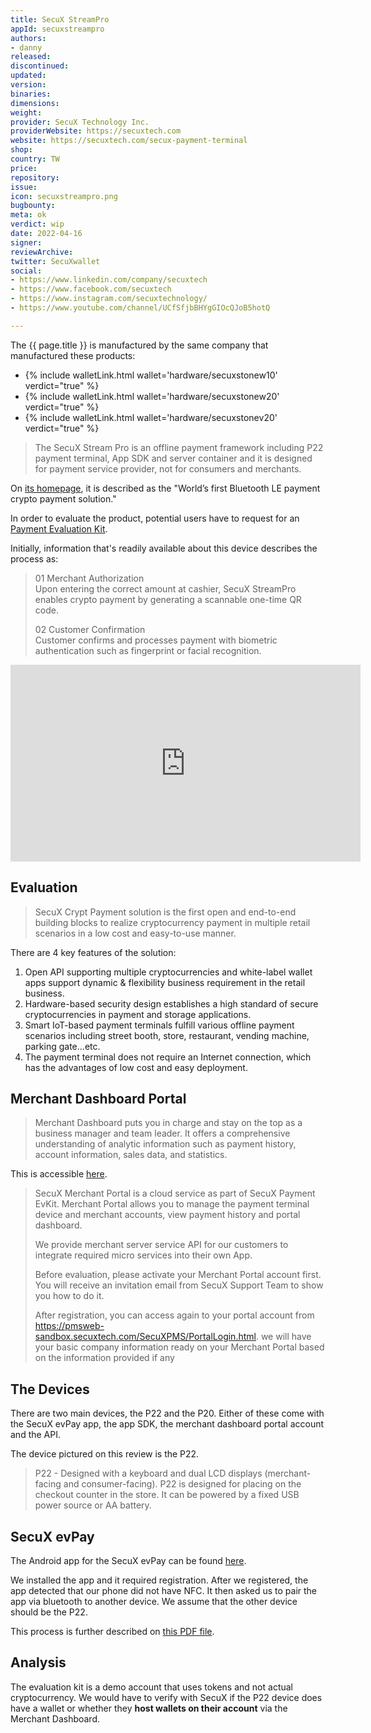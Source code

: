 ```yaml
---
title: SecuX StreamPro
appId: secuxstreampro
authors:
- danny
released: 
discontinued: 
updated: 
version: 
binaries: 
dimensions:
weight: 
provider: SecuX Technology Inc.
providerWebsite: https://secuxtech.com
website: https://secuxtech.com/secux-payment-terminal
shop: 
country: TW
price: 
repository: 
issue: 
icon: secuxstreampro.png
bugbounty: 
meta: ok
verdict: wip
date: 2022-04-16
signer: 
reviewArchive: 
twitter: SecuXwallet
social:
- https://www.linkedin.com/company/secuxtech
- https://www.facebook.com/secuxtech
- https://www.instagram.com/secuxtechnology/
- https://www.youtube.com/channel/UCfSfjbBHYgGIOcQJoB5hotQ

---
```


The {{ page.title }} is manufactured by the same company that manufactured these products: 

- {% include walletLink.html wallet='hardware/secuxstonew10' verdict="true" %} 
- {% include walletLink.html wallet='hardware/secuxstonew20' verdict="true" %}
- {% include walletLink.html wallet='hardware/secuxstonev20' verdict="true" %} 

> The SecuX Stream Pro is an offline payment framework including P22 payment terminal, App SDK and server container and it is designed for payment service provider, not for consumers and merchants.

On [its homepage](https://secuxtech.com/secux-payment-terminal), it is described as the "World’s first Bluetooth LE payment crypto payment solution."

In order to evaluate the product, potential users have to request for an [Payment Evaluation Kit](https://secuxtech.com/secuxtech-download/Payment-EvKit/EvKit-Quick-Start-Guide.pdf). 

Initially, information that's readily available about this device describes the process as:

> 01 Merchant Authorization <br />
Upon entering the correct amount at cashier, SecuX StreamPro enables crypto payment by generating a scannable one-time QR code.
>
> 02 Customer Confirmation <br />
> Customer confirms and processes payment with biometric authentication such as fingerprint or facial recognition.

<iframe width="560" height="315" src="https://www.youtube.com/embed/Zrz3GNNV2AU" title="YouTube video player" frameborder="0" allow="accelerometer; autoplay; clipboard-write; encrypted-media; gyroscope; picture-in-picture" allowfullscreen></iframe>

## Evaluation

> SecuX Crypt Payment solution is the first open and end-to-end building blocks to realize cryptocurrency payment in multiple retail scenarios in a low cost and easy-to-use manner.
>
There are 4 key features of the solution:
1. Open API supporting multiple cryptocurrencies and white-label wallet apps support dynamic & flexibility business requirement in the retail business.
2. Hardware-based security design establishes a high standard of secure cryptocurrencies in payment and storage applications.
3. Smart IoT-based payment terminals fulfill various offline payment scenarios including street booth, store, restaurant, vending machine, parking gate…etc.
4. The payment terminal does not require an Internet connection, which has the advantages of low cost and easy deployment.

## Merchant Dashboard Portal

> Merchant Dashboard puts you in charge and stay on the top as a business manager and team leader. It offers a comprehensive understanding of analytic information such as payment history, account information, sales data, and statistics.

This is accessible [here](https://pmsweb-sandbox.secuxtech.com/SecuXPMS/PortalLogin.html).

> SecuX Merchant Portal is a cloud service as part of SecuX Payment EvKit. Merchant Portal allows you to manage the payment terminal device and merchant accounts, view payment history and portal dashboard.
>
> We provide merchant server service API for our customers to integrate required micro services into their own App.
>
> Before evaluation, please activate your Merchant Portal account first. You will receive an invitation email from SecuX Support Team to show you how to do it. 
>
> After registration, you can access again to your portal account from https://pmsweb-sandbox.secuxtech.com/SecuXPMS/PortalLogin.html. we will have your basic company information ready on your Merchant Portal based on the information provided if any

## The Devices

There are two main devices, the P22 and the P20. Either of these come with the SecuX evPay app, the app SDK, the merchant dashboard portal account and the API.  

The device pictured on this review is the P22. 

> P22 - Designed with a keyboard and dual LCD displays (merchant-facing and consumer-facing). P22 is designed for placing on the checkout counter in the store. It can be powered by a fixed USB power source or AA battery.

## SecuX evPay

The Android app for the SecuX evPay can be found [here](https://play.google.com/store/apps/details?id=com.secuxtech.mysecuxpay). 

We installed the app and it required registration. After we registered, the app detected that our phone did not have NFC. It then asked us to pair the app via bluetooth to another device. We assume that the other device should be the P22. 

This process is further described on [this PDF file](https://secuxtech.com/secuxtech-download/Payment-EvKit/EvKit-Quick-Start-Guide.pdf).

## Analysis 

The evaluation kit is a demo account that uses tokens and not actual cryptocurrency. We would have to verify with SecuX if the P22 device does have a wallet or whether they **host wallets on their account** via the Merchant Dashboard.  